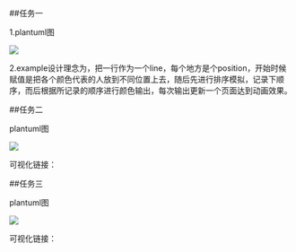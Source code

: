 ##任务一

1.plantuml图

![](http://www.plantuml.com/plantuml/png/LLAnKiCm39thh_2OthM_m9KkMHXw15Wu1ZVH1H-kdRDbe1J-dSYA4sTfz5xrdgIN708gZ_5YX6YD2a4spYFuczXyEjr9urHNRISGd4S23NfjUza3deoo8_ENnSTuFXjOMuGlDSmM3HXeaHjAuOEsQbJE6i2J2ngrioJDjUpNlBP8r8io4GYpL-vOkS_MGyHgchORzQDgGkHKCJCTY8wBQcbwVHlPU-_LbRS76o-ozYvsDrx7x_hTkTXuoCji0YhKhQnTz1tDIiNn-gZi1uzbFS5j4TryR-el8gizm4-AkKu5UJwz0uF50dBQorr6MtWUAdhCv7ZOe7o0z4QPoXRm3Mr4oEooGTD2ofKO7YBt-z-xrLSWShhq3oSbqg_Sk_HUg048JFU8Kbto_2IA1mjn0Dl5Y_a7)


2.example设计理念为，把一行作为一个line，每个地方是个position，开始时候赋值是把各个颜色代表的人放到不同位置上去，随后先进行排序模拟，记录下顺序，而后根据所记录的顺序进行颜色输出，每次输出更新一个页面达到动画效果。


##任务二

plantuml图

![](http://www.plantuml.com/plantuml/png/LL7DJlKW55n_F0NBVadx2kRgvcvSc5JT61UqFQb4BZHmyCUhxow78zoo0MPWXc4u15GUuya8CHiLWXoTH_1dyU_DwKKQfvRk_ny8QOl0Y5xRLQw0TqRPnFmKyKsS9WEjHNXNMxKOmS2CV60llDLM9MNL96iND6fdILhMScrvRP6eHsKY46QlSg9nhzPRn8vlWpxfaueHa5D7J7qWEbvqbqDFpuczzbvzxjCVlOlBcVFuVksdNUIjfE5TPLzR9S1NxkgO5nJY_WKON8g7MbaDPxI5XwsZgP8ftQPyWFmjJ1KB-80v8bIs9XXdoEKGmvV8OVY-QhvIb8feXryhyYW7byiLD2HGtYFswZtFCr5yiH07i4iycLy0)


可视化链接：

##任务三

plantuml图

![](http://www.plantuml.com/plantuml/png/LL7DJlKW55n_F0NBVadx2kRgvcvSc5JT61UqFQb4BZHmyCUhxow78zoo0MPWXc4u15GUuya8CHiLWXoTH_1dyU_DwKKQfvRk_ny8QOl0Y5xRLQw0TqRPnFmKyKsS9WEjHNXNMxKOmS2CV60llDLM9MNL96iND6fdILhMScrvRP6eHsKY46QlSg9nhzPRn8vlWpxfaueHa5D7J7qWEbvqbqDFpuczzbvzxjCVlOlBcVFuVksdNUIjfE5TPLzR9S1NxkgO5nJY_WKON8g7MbaDPxI5XwsZgP8ftQPyWFmjJ1KB-80v8bIs9XXdoEKGmvV8OVY-QhvIb8feXryhyYW7byiLD2HGtYFswZtFCr5yiH07i4iycLy0)


可视化链接：
